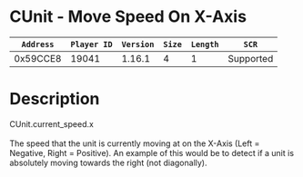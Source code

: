 # CUnit - Move Speed On X-Axis

| `Address` | `Player ID` | `Version` | `Size` | `Length` | `SCR` |
| ---------- | ----------- | --------- | ------ | -------- | ---- |
| 0x59CCE8 | 19041 | 1.16.1 | 4 | 1 | Supported |

# Description

CUnit.current_speed.x<br><br>The speed that the unit is currently moving at on the X-Axis (Left = Negative, Right = Positive). An example of this would be to detect if a unit is absolutely moving towards the right (not diagonally).